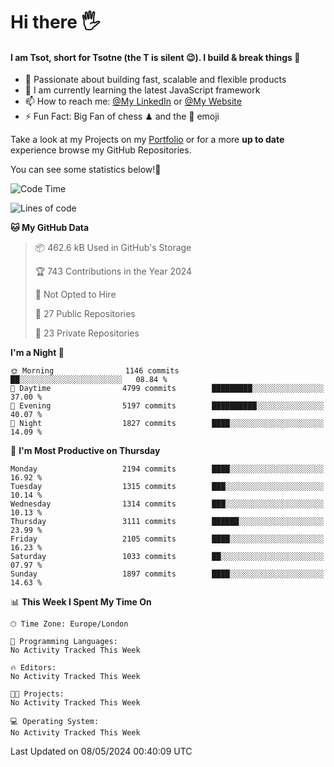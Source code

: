 # Hi there :raised_hand_with_fingers_splayed:
#### I am Tsot, short for Tsotne (the T is silent :wink:). I build & break things :space_invader:
- :telescope: Passionate about building fast, scalable and flexible products
- :seedling: I am currently learning the latest JavaScript framework 
- :mailbox: How to reach me: [@My LinkedIn](https://www.linkedin.com/in/tsotne-gvadzabia/) or [@My Website](https://tsotne.co.uk/contact)
- :zap: Fun Fact: Big Fan of chess ♟ and the 👾 emoji

Take a look at my Projects on my [Portfolio](https://tsotne.co.uk/) or for a more **up to date** experience browse my GitHub Repositories.

You can see some statistics below!:space_invader:
<!--START_SECTION:waka-->
![Code Time](http://img.shields.io/badge/Code%20Time-761%20hrs%202%20mins-blue)

![Lines of code](https://img.shields.io/badge/From%20Hello%20World%20I%27ve%20Written-5.6%20million%20lines%20of%20code-blue)

**🐱 My GitHub Data** 

> 📦 462.6 kB Used in GitHub's Storage 
 > 
> 🏆 743 Contributions in the Year 2024
 > 
> 🚫 Not Opted to Hire
 > 
> 📜 27 Public Repositories 
 > 
> 🔑 23 Private Repositories 
 > 
**I'm a Night 🦉** 

```text
🌞 Morning                1146 commits        ██░░░░░░░░░░░░░░░░░░░░░░░   08.84 % 
🌆 Daytime                4799 commits        █████████░░░░░░░░░░░░░░░░   37.00 % 
🌃 Evening                5197 commits        ██████████░░░░░░░░░░░░░░░   40.07 % 
🌙 Night                  1827 commits        ████░░░░░░░░░░░░░░░░░░░░░   14.09 % 
```
📅 **I'm Most Productive on Thursday** 

```text
Monday                   2194 commits        ████░░░░░░░░░░░░░░░░░░░░░   16.92 % 
Tuesday                  1315 commits        ███░░░░░░░░░░░░░░░░░░░░░░   10.14 % 
Wednesday                1314 commits        ███░░░░░░░░░░░░░░░░░░░░░░   10.13 % 
Thursday                 3111 commits        ██████░░░░░░░░░░░░░░░░░░░   23.99 % 
Friday                   2105 commits        ████░░░░░░░░░░░░░░░░░░░░░   16.23 % 
Saturday                 1033 commits        ██░░░░░░░░░░░░░░░░░░░░░░░   07.97 % 
Sunday                   1897 commits        ████░░░░░░░░░░░░░░░░░░░░░   14.63 % 
```


📊 **This Week I Spent My Time On** 

```text
🕑︎ Time Zone: Europe/London

💬 Programming Languages: 
No Activity Tracked This Week

🔥 Editors: 
No Activity Tracked This Week

🐱‍💻 Projects: 
No Activity Tracked This Week

💻 Operating System: 
No Activity Tracked This Week
```


 Last Updated on 08/05/2024 00:40:09 UTC
<!--END_SECTION:waka-->
